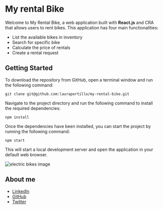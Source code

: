 # My rental Bike

Welcome to My Rental Bike, a web application built with **React.js** and CRA that allows users to rent bikes. This application has four main functionalities:

- List the available bikes in inventory
- Search for specific bike
- Calculate the price of rentals
- Create a rental request

## Getting Started

To download the repository from GitHub, open a terminal window and run the following command:

    git clone git@github.com:lauraportillo/my-rental-bike.git

Navigate to the project directory and run the following command to install the required dependencies:

    npm install

Once the dependencies have been installed, you can start the project by running the following command:

    npm start

This will start a local development server and open the application in your default web browser.

<!-- <img src="https://github.com/lauraportillo/my-rental-bike/src/images/bike1.jpg" width="200"> <img src="https://github.com/lauraportillo/my-rental-bike/blob/master/src/images/bike1.jpg" width="200"> 

<img src="https://github.com/lauraportillo/my-rental-bike/src/images/01bike820x1180.jpg" width="200"> <img src="https://github.com/lauraportillo/my-rental-bike/blob/master/src/images/01bike820x1180.jpg" width="200">  -->

![electric bikes image](./assets/bikes/road-troy-black.jpg)


## About me

- [LinkedIn](https://www.linkedin.com/in/laura-portillo-rodr%C3%ADguez-21965a86/)
- [GitHub](https://github.com/lauraportillo)
- [Twitter](https://twitter.com/LauraPo02860847)
